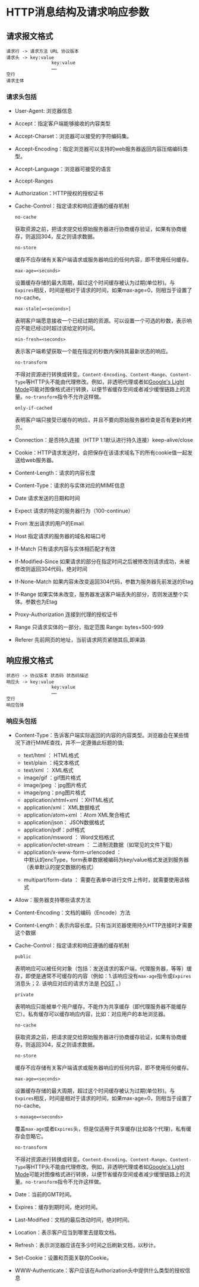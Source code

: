 # HTTP消息结构及请求响应参数

## 请求报文格式

```
请求行 -> 请求方法 URL 协议版本
请求头 -> key:value
				 key:value
				 ……
空行
请求主体
```

### 请求头包括

- User-Agent: 浏览器信息

- Accept：指定客户端能够接收的内容类型

- Accept-Charset：浏览器可以接受的字符编码集。

- Accept-Encoding：指定浏览器可以支持的web服务器返回内容压缩编码类型。

- Accept-Language：浏览器可接受的语言

- Accept-Ranges

- Authorization：HTTP授权的授权证书

- Cache-Control：指定请求和响应遵循的缓存机制

  ```
  no-cache
  ```

  获取资源之前，把请求提交给原始服务器进行协商缓存验证，如果有协商缓存，则返回304，反之则请求数据。

  ```
  no-store
  ```

  缓存不应存储有关客户端请求或服务器响应的任何内容，即不使用任何缓存。

  ```
  max-age=<seconds>
  ```

  设置缓存存储的最大周期，超过这个时间缓存被认为过期(单位秒)。与`Expires`相反，时间是相对于请求的时间，如果max-age=0，则相当于设置了no-cache。

  ```
  max-stale[=<seconds>]
  ```

  表明客户端愿意接收一个已经过期的资源。可以设置一个可选的秒数，表示响应不能已经过时超过该给定的时间。

  ```
  min-fresh=<seconds>
  ```

  表示客户端希望获取一个能在指定的秒数内保持其最新状态的响应。

  ```
  no-transform
  ```

  不得对资源进行转换或转变。`Content-Encoding`、`Content-Range`、`Content-Type`等HTTP头不能由代理修改。例如，非透明代理或者如[Google's Light Mode](https://support.google.com/webmasters/answer/6211428?hl=en)可能对图像格式进行转换，以便节省缓存空间或者减少缓慢链路上的流量。`no-transform`指令不允许这样做。

  ```
  only-if-cached
  ```

  表明客户端只接受已缓存的响应，并且不要向原始服务器检查是否有更新的拷贝。

- Connection：是否持久连接（HTTP 1.1默认进行持久连接）keep-alive/close

- Cookie：HTTP请求发送时，会把保存在该请求域名下的所有cookie值一起发送给web服务器。

- Content-Length：请求的内容长度

- Content-Type：请求的与实体对应的MIME信息

- Date	请求发送的日期和时间

- Expect	请求的特定的服务器行为（100-continue）

- From	发出请求的用户的Email

- Host	指定请求的服务器的域名和端口号

- If-Match	只有请求内容与实体相匹配才有效

- If-Modified-Since	如果请求的部分在指定时间之后被修改则请求成功，未被修改则返回304代码，绝对时间

- If-None-Match	如果内容未改变返回304代码，参数为服务器先前发送的Etag

- If-Range	如果实体未改变，服务器发送客户端丢失的部分，否则发送整个实体。参数也为Etag

- Proxy-Authorization	连接到代理的授权证书

- Range	只请求实体的一部分，指定范围	Range: bytes=500-999

- Referer	先前网页的地址，当前请求网页紧随其后,即来路

## 响应报文格式

```
状态行 -> 协议版本 状态码 状态码描述
响应头 -> key:value
				 key:value
				 ……
空行
响应包体
```

### 响应头包括

- Content-Type：告诉客户端实际返回的内容的内容类型。浏览器会在某些情况下进行MIME查找，并不一定遵循此标题的值;

  - text/html ： HTML格式
  - text/plain ：纯文本格式
  - text/xml ： XML格式
  - image/gif ：gif图片格式
  - image/jpeg ：jpg图片格式
  - image/png：png图片格式
  - application/xhtml+xml ：XHTML格式
  - application/xml： XML数据格式
  - application/atom+xml ：Atom XML聚合格式
  - application/json： JSON数据格式
  - application/pdf：pdf格式
  - application/msword ： Word文档格式
  - application/octet-stream ： 二进制流数据（如常见的文件下载）
  - application/x-www-form-urlencoded ： <form encType="">中默认的encType，form表单数据被编码为key/value格式发送到服务器（表单默认的提交数据的格式）
  - multipart/form-data ： 需要在表单中进行文件上传时，就需要使用该格式

- Allow：服务器支持哪些请求方法

- Content-Encoding：文档的编码（Encode）方法

- Content-Length：表示内容长度。只有当浏览器使用持久HTTP连接时才需要这个数据

- Cache-Control：指定请求和响应遵循的缓存机制

  ```
  public
  ```

  表明响应可以被任何对象（包括：发送请求的客户端，代理服务器，等等）缓存，即使是通常不可缓存的内容（例如：1.该响应没有`max-age`指令或`Expires`消息头；2. 该响应对应的请求方法是 [POST](https://wiki.developer.mozilla.org/en-US/docs/Web/HTTP/Methods/POST) 。）

  ```
  private
  ```

  表明响应只能被单个用户缓存，不能作为共享缓存（即代理服务器不能缓存它）。私有缓存可以缓存响应内容，比如：对应用户的本地浏览器。

  ```
  no-cache
  ```

  获取资源之前，把请求提交给原始服务器进行协商缓存验证，如果有协商缓存，则返回304，反之则请求数据。

  ```
  no-store
  ```

  缓存不应存储有关客户端请求或服务器响应的任何内容，即不使用任何缓存。

  ```
  max-age=<seconds>
  ```

  设置缓存存储的最大周期，超过这个时间缓存被认为过期(单位秒)。与`Expires`相反，时间是相对于请求的时间，如果max-age=0，则相当于设置了no-cache。

  ```
  s-maxage=<seconds>
  ```

  覆盖`max-age`或者`Expires`头，但是仅适用于共享缓存(比如各个代理)，私有缓存会忽略它。

  ```
  no-transform
  ```

  不得对资源进行转换或转变。`Content-Encoding`、`Content-Range`、`Content-Type`等HTTP头不能由代理修改。例如，非透明代理或者如[Google's Light Mode](https://support.google.com/webmasters/answer/6211428?hl=en)可能对图像格式进行转换，以便节省缓存空间或者减少缓慢链路上的流量。`no-transform`指令不允许这样做。

- Date：当前的GMT时间。

- Expires：缓存到期时间，绝对时间。

- Last-Modified：文档的最后改动时间，绝对时间。

- Location：表示客户应当到哪里去提取文档。

- Refresh：表示浏览器应该在多少时间之后刷新文档，以秒计。

- Set-Cookie：设置和页面关联的Cookie。

- WWW-Authenticate：客户应该在Authorization头中提供什么类型的授权信息